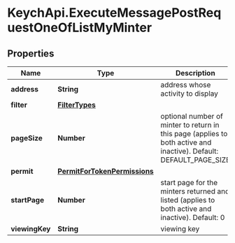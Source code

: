 # KeychApi.ExecuteMessagePostRequestOneOfListMyMinter

## Properties

Name | Type | Description | Notes
------------ | ------------- | ------------- | -------------
**address** | **String** | address whose activity to display | [optional] 
**filter** | [**FilterTypes**](FilterTypes.md) |  | [optional] 
**pageSize** | **Number** | optional number of minter to return in this page (applies to both active and inactive). Default: DEFAULT_PAGE_SIZE | [optional] 
**permit** | [**PermitForTokenPermissions**](PermitForTokenPermissions.md) |  | [optional] 
**startPage** | **Number** | start page for the minters returned and listed (applies to both active and inactive). Default: 0 | [optional] 
**viewingKey** | **String** | viewing key | [optional] 


